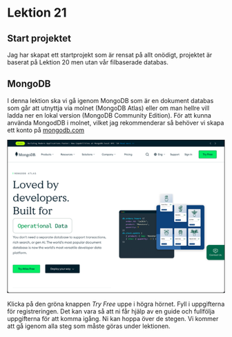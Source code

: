 # Lektion 21

## Start projektet

Jag har skapat ett startprojekt som är rensat på allt onödigt, projektet är baserat på Lektion 20 men utan vår filbaserade databas.

## MongoDB

I denna lektion ska vi gå igenom MongoDB som är en dokument databas som går
att utnyttja via molnet (MongoDB Atlas) eller om man hellre vill ladda ner en lokal version (MongoDB Community Edition).
För att kunna använda MongodDB i molnet, vilket jag rekommenderar så behöver vi skapa ett konto på [mongodb.com](https://www.mongodb.com/)

![mongodb](mongodb-start.png)

Klicka på den gröna knappen _Try Free_ uppe i högra hörnet.
Fyll i uppgifterna för registreringen. Det kan vara så att ni får hjälp av en guide och fullfölja uppgifterna för att komma igång. Ni kan hoppa över de stegen. Vi kommer att gå igenom alla steg som måste göras under lektionen.
